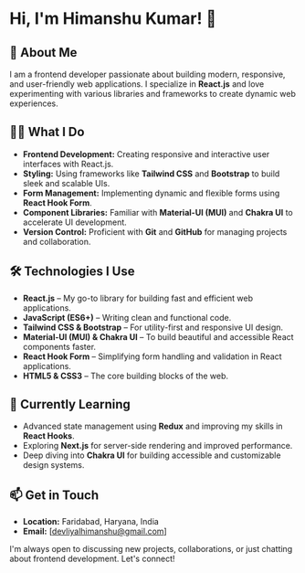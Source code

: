 # Hi, I'm Himanshu Kumar! 👋

## 🚀 About Me
I am a frontend developer passionate about building modern, responsive, and user-friendly web applications. I specialize in **React.js** and love experimenting with various libraries and frameworks to create dynamic web experiences.

## 👨‍💻 What I Do
- **Frontend Development:** Creating responsive and interactive user interfaces with React.js.
- **Styling:** Using frameworks like **Tailwind CSS** and **Bootstrap** to build sleek and scalable UIs.
- **Form Management:** Implementing dynamic and flexible forms using **React Hook Form**.
- **Component Libraries:** Familiar with **Material-UI (MUI)** and **Chakra UI** to accelerate UI development.
- **Version Control:** Proficient with **Git** and **GitHub** for managing projects and collaboration.

## 🛠 Technologies I Use
- **React.js** – My go-to library for building fast and efficient web applications.
- **JavaScript (ES6+)** – Writing clean and functional code.
- **Tailwind CSS & Bootstrap** – For utility-first and responsive UI design.
- **Material-UI (MUI) & Chakra UI** – To build beautiful and accessible React components faster.
- **React Hook Form** – Simplifying form handling and validation in React applications.
- **HTML5 & CSS3** – The core building blocks of the web.

## 🌱 Currently Learning
- Advanced state management using **Redux** and improving my skills in **React Hooks**.
- Exploring **Next.js** for server-side rendering and improved performance.
- Deep diving into **Chakra UI** for building accessible and customizable design systems.

## 📫 Get in Touch
- **Location:** Faridabad, Haryana, India
- **Email:** [devliyalhimanshu@gmail.com]

I'm always open to discussing new projects, collaborations, or just chatting about frontend development. Let's connect!
